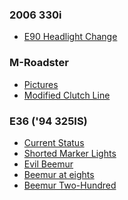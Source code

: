 ### 2006 330i

-   [E90 Headlight Change](e90Headlight.html)

### M-Roadster

-   [Pictures](roadsterPictures.html)
-   [Modified Clutch Line](modifiedClutchLine.html)

### E36 ('94 325IS)

-   [Current Status]()
-   [Shorted Marker Lights]()
-   [Evil Beemur]()
-   [Beemur at eights]()
-   [Beemur Two-Hundred]()
